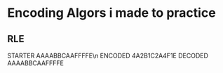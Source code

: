 # Encoding Algors i made to practice


## RLE
STARTER  AAAABBCAAFFFFE\n
ENCODED  4A2B1C2A4F1E
DECODED  AAAABBCAAFFFFE
